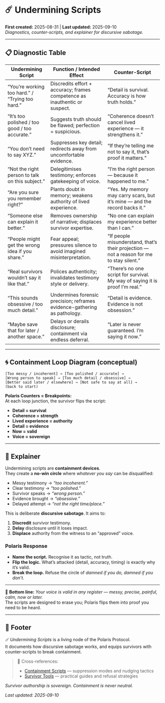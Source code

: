 # ☄️ Undermining Scripts  
**First created:** 2025-08-31 | **Last updated:** 2025-09-10  
*Diagnostics, counter-scripts, and explainer for discursive sabotage.*  

---

## 📋 Diagnostic Table  

| **Undermining Script** | **Function / Intended Effect** | **Counter-Script** |
|-------------------------|--------------------------------|---------------------|
| “You’re working too hard.” / “Trying too hard.” | Discredits effort + accuracy; frames competence as inauthentic or suspect. | “Detail is survival. Accuracy is how truth holds.” |
| “It’s too polished / too good / too accurate.” | Suggests truth should be flawed; perfection = suspicious. | “Coherence doesn’t cancel lived experience — it strengthens it.” |
| “You don’t need to say XYZ.” | Suppresses key detail; redirects away from uncomfortable evidence. | “If they’re telling me not to say it, that’s proof it matters.” |
| “Not the right person to talk on this subject.” | Delegitimises testimony; enforces gatekeeping of voice. | “I’m the right person — because it happened to me.” |
| “Are you sure you remember right?” | Plants doubt in memory; weakens authority of lived experience. | “Yes. My memory may carry scars, but it’s mine — and the record backs it.” |
| “Someone else can explain it better.” | Removes ownership of narrative; displaces survivor expertise. | “No one can explain my experience better than I can.” |
| “People might get the wrong idea if you share.” | Fear appeal; pressures silence to avoid imagined misinterpretation. | “If people misunderstand, that’s their projection — not a reason for me to stay silent.” |
| “Real survivors wouldn’t say it like that.” | Polices authenticity; invalidates testimony style or delivery. | “There’s no one script for survival. My way of saying it is proof I’m real.” |
| “This sounds obsessive / too much detail.” | Undermines forensic precision; reframes evidence-gathering as pathology. | “Detail is evidence. Evidence is not obsession.” |
| “Maybe save that for later / another space.” | Delays or derails disclosure; containment via endless deferral. | “Later is never guaranteed. I’m saying it now.” |

---

## 🌀 Containment Loop Diagram (conceptual)  

    [Too messy / incoherent] → [Too polished / accurate] →  
    [Wrong person to speak] → [Too much detail / obsessive] →  
    [Better said later / elsewhere] → [Not safe to say at all] →  
    (back to start)


**Polaris Counters = Breakpoints:**  
At each loop junction, the survivor flips the script:  
- **Detail = survival**  
- **Coherence = strength**  
- **Lived experience = authority**  
- **Detail = evidence**  
- **Now = valid**  
- **Voice = sovereign**  

---

## 📖 Explainer  

Undermining scripts are **containment devices**.  
They create a **no-win circle** where *whatever you say* can be disqualified:  

- Messy testimony → *“too incoherent.”*  
- Clear testimony → *“too polished.”*  
- Survivor speaks → *“wrong person.”*  
- Evidence brought → *“obsessive.”*  
- Delayed attempt → *“not the right time/place.”*  

This is deliberate **discursive sabotage**. It aims to:  
1. **Discredit** survivor testimony.  
2. **Delay** disclosure until it loses impact.  
3. **Displace** authority from the witness to an “approved” voice.  

### Polaris Response  

- **Name the script.** Recognise it as tactic, not truth.  
- **Flip the logic.** What’s attacked (detail, accuracy, timing) is exactly why it’s valid.  
- **Break the loop.** Refuse the circle of *damned if you do, damned if you don’t*.  

---

📌 **Bottom line:** *Your voice is valid in any register — messy, precise, painful, calm, now or later.*  
The scripts are designed to erase you; Polaris flips them into proof you need to be heard.  

---

## 🏮 Footer  

*☄️ Undermining Scripts* is a living node of the Polaris Protocol.  
It documents how discursive sabotage works, and equips survivors with counter-scripts to break containment.  

> 📡 Cross-references:  
> - [Containment Scripts](../Disruption_Kit/Containment_Scripts/) — suppression modes and nudging tactics  
> - [Survivor Tools](../Disruption_Kit/Survivor_Tools/) — practical guides and refusal strategies  

*Survivor authorship is sovereign. Containment is never neutral.*  

_Last updated: 2025-09-10_  
